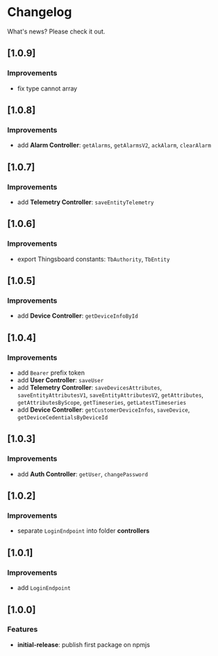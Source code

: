 # Changelog
What's news? Please check it out.

## [1.0.9]
### Improvements
* fix type cannot array

## [1.0.8]
### Improvements
* add **Alarm Controller**: `getAlarms`, `getAlarmsV2`, `ackAlarm`, `clearAlarm`

## [1.0.7]
### Improvements
* add **Telemetry Controller**: `saveEntityTelemetry`

## [1.0.6]
### Improvements
* export Thingsboard constants: `TbAuthority`, `TbEntity`

## [1.0.5]
### Improvements
* add **Device Controller**: `getDeviceInfoById`

## [1.0.4]
### Improvements
* add `Bearer` prefix token
* add **User Controller**: `saveUser`
* add **Telemetry Controller**: `saveDevicesAttributes`, `saveEntityAttributesV1`, `saveEntityAttributesV2`, `getAttributes`, `getAttributesByScope`, `getTimeseries`, `getLatestTimeseries`
* add **Device Controller**: `getCustomerDeviceInfos`, `saveDevice`, `getDeviceCedentialsByDeviceId`

## [1.0.3]
### Improvements
* add **Auth Controller**: `getUser`, `changePassword` 
  
## [1.0.2]
### Improvements
* separate `LoginEndpoint` into folder **controllers**

## [1.0.1]
### Improvements
* add `LoginEndpoint`

## [1.0.0]
### Features
* **initial-release**: publish first package on npmjs
